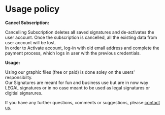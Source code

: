 Usage policy
============

  
**Cancel Subscription:**  
  
Cancelling Subscription deletes all saved signatures and de-activates the user account. Once the subscription is cancelled, all the existing data from user account will be lost.  
In order to Activate account, log-in with old email address and complete the payment process, which logs in user with the previous credentials.  

  
**Usage:**  
  
Using our graphic files (free or paid) is done soley on the users' responsibilty.  
Our Signatures are meant for fun and business use but are in now way LEGAL signatures or in no case meant to be used as legal signatures or digitial signarures.  

If you have any further questions, comments or suggestions, please [contact us](https://www.mylivesignature.com/contact).